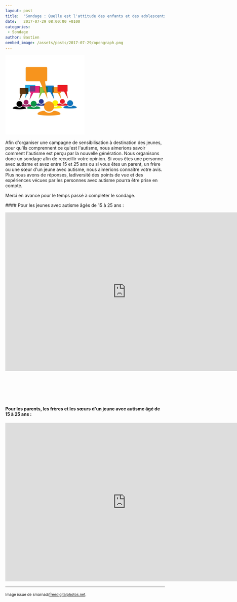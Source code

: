 ```yaml
---
layout: post
title:  "Sondage : Quelle est l'attitude des enfants et des adolescents envers les jeunes avec autisme"
date:   2017-07-29 08:00:00 +0100
categories: 
 - Sondage
author: Bastien
oembed_image: /assets/posts/2017-07-29/opengraph.png
---
```


<img src="/assets/posts/2017-07-29/ID-100212806.jpg" width="250" class="left" alt="ID-100212806" />

Afin d'organiser une campagne de sensibilisation à destination des jeunes, pour qu'ils comprennent ce qu'est l'autisme,
nous aimerions savoir comment l'autisme est perçu par la nouvelle génération.
Nous organisons donc un sondage afin de recueillir votre opinion.
Si vous êtes une personne avec autisme et avez entre 15 et 25 ans ou si vous êtes un parent, un frère
ou une sœur d'un jeune avec autisme, nous aimerions connaître votre avis.
Plus nous avons de réponses, ladiversité des points de vue et des expériences vécues par les personnes avec autisme pourra être prise en compte.

Merci en avance pour le temps passé à compléter le sondage.


<div style="clear:both"></div>
#### Pour les jeunes avec autisme âgés de 15 à 25 ans&nbsp;:

<p><iframe src="https://docs.google.com/forms/d/1kQY9W3sMRlXmLjqUXn6HXy8REatgJeXlaZOr1zQgYsU/viewform?embedded=true" width="760" height="500" frameborder="0" marginwidth="0" marginheight="0">Loading&#8230;</iframe></p>

<div style="height: 75px; display: block;">&nbsp;</div>

#### Pour les parents, les frères et les sœurs d'un jeune avec autisme âgé de 15 à 25 ans&nbsp;:

<p><iframe src="https://docs.google.com/forms/d/17cfCjgobmTPqqUZOZEisgV9OdzyX2jPm4VW1uxrZfec/viewform?embedded=true" width="760" height="500" frameborder="0" marginwidth="0" marginheight="0">Loading&#8230;</iframe></p>

---
<small>Image issue de smarnad/<a href="http://www.freedigitalphotos.net">freedigitalphotos.net</a>.</small>



